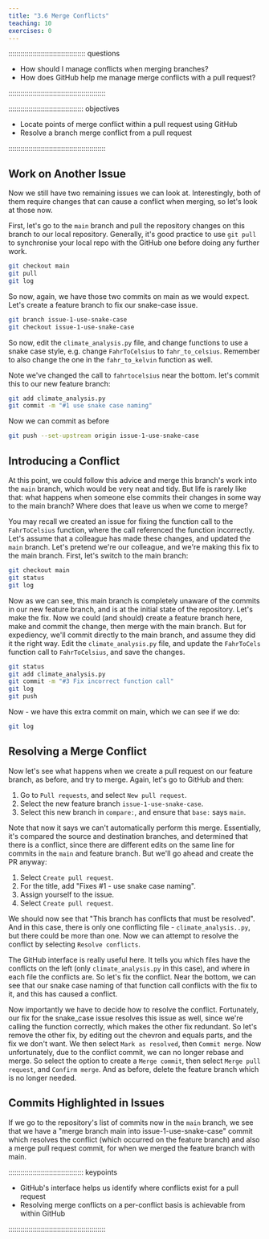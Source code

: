 ```yaml
---
title: "3.6 Merge Conflicts"
teaching: 10
exercises: 0
---
```


:::::::::::::::::::::::::::::::::::::: questions 

- How should I manage conflicts when merging branches?
- How does GitHub help me manage merge conflicts with a pull request?

::::::::::::::::::::::::::::::::::::::::::::::::

::::::::::::::::::::::::::::::::::::: objectives

- Locate points of merge conflict within a pull request using GitHub
- Resolve a branch merge conflict from a pull request

::::::::::::::::::::::::::::::::::::::::::::::::

## Work on Another Issue

Now we still have two remaining issues we can look at.
Interestingly, both of them require changes that can cause a conflict when merging,
so let's look at those now.

First, let's go to the `main` branch and pull the repository changes on this branch to our local repository.
Generally, it's good practice to use `git pull` to synchronise your local repo with the GitHub one before doing any further work.

```bash
git checkout main
git pull
git log
```

So now, again, we have those two commits on main as we would expect.
Let's create a feature branch to fix our snake-case issue.

```bash
git branch issue-1-use-snake-case
git checkout issue-1-use-snake-case
```

So now, edit the `climate_analysis.py` file,
and change functions to use a snake case style,
e.g. change `FahrToCelsius` to `fahr_to_celsius`.
Remember to also change the one in the `fahr_to_kelvin` function as well.

Note we've changed the call to `fahrtocelsius` near the bottom.
let's commit this to our new feature branch:

```bash
git add climate_analysis.py
git commit -m "#1 use snake case naming"
```

Now we can commit as before

```bash
git push --set-upstream origin issue-1-use-snake-case
```

## Introducing a Conflict

At this point, we could follow this advice and merge this branch's work into the `main` branch,
which would be very neat and tidy.
But life is rarely like that: what happens when someone else commits their changes in some way to the main branch?
Where does that leave us when we come to merge?

You may recall we created an issue for fixing the function call to the `FahrToCelsius` function, where the call referenced the function incorrectly.
Let's assume that a colleague has made these changes,
and updated the `main` branch.
Let's pretend we're our colleague,
and we're making this fix to the main branch.
First, let's switch to the main branch:

```bash
git checkout main
git status
git log
```

Now as we can see, this main branch is completely unaware of the commits in our new feature branch,
and is at the initial state of the repository.
Let's make the fix.
Now we could (and should) create a feature branch here,
make and commit the change,
then merge with the main branch.
But for expediency, we'll commit directly to the main branch,
and assume they did it the right way.
Edit the `climate_analysis.py` file, 
and update the `FahrToCels` function call to `FahrToCelsius`,
and save the changes.

```bash
git status
git add climate_analysis.py
git commit -m "#3 Fix incorrect function call"
git log
git push
```

Now - we have this extra commit on main,
which we can see if we do:

```bash
git log
```

## Resolving a Merge Conflict

Now let's see what happens when we create a pull request on our feature branch, as before, and try to merge.
Again, let's go to GitHub and then:

1. Go to `Pull requests`, and select `New pull request`.
1. Select the new feature branch `issue-1-use-snake-case`.
1. Select this new branch in `compare:`,
and ensure that `base:` says `main`.

Note that now it says we can't automatically perform this merge.
Essentially, it's compared the source and destination branches,
and determined that there is a conflict,
since there are different edits on the same line for commits in the `main` and feature branch.
But we'll go ahead and create the PR anyway:

1. Select `Create pull request`.
1. For the title, add "Fixes #1 - use snake case naming".
1. Assign yourself to the issue.
1. Select `Create pull request`.

We should now see that "This branch has conflicts that must be resolved".
And in this case, there is only one conflicting file - `climate_analysis..py`,
but there could be more than one.
Now we can attempt to resolve the conflict by selecting `Resolve conflicts`.

The GitHub interface is really useful here.
It tells you which files have the conflicts on the left (only `climate_analysis.py` in this case),
and where in each file the conflicts are.
So let's fix the conflict.
Near the bottom, we can see that our snake case naming of that function call conflicts with the fix to it,
and this has caused a conflict.

Now importantly we have to decide how to resolve the conflict.
Fortunately, our fix for the snake_case issue resolves this issue as well,
since we're calling the function correctly,
which makes the other fix redundant.
So let's remove the other fix,
by editing out the chevron and equals parts, and the fix we don't want.
We then select `Mark as resolved`, then `Commit merge`.
Now unfortunately, due to the conflict commit,
we can no longer rebase and merge.
So select the option to create a `Merge commit`,
then select `Merge pull request`,
and `Confirm merge`.
And as before, delete the feature branch which is no longer needed.

## Commits Highlighted in Issues

If we go to the repository's list of commits now in the `main` branch,
we see that we have a "merge branch main into issue-1-use-snake-case" commit which resolves the conflict (which occurred on the feature branch)
and also a merge pull request commit,
for when we merged the feature branch with main.

::::::::::::::::::::::::::::::::::::: keypoints 

- GitHub's interface helps us identify where conflicts exist for a pull request
- Resolving merge conflicts on a per-conflict basis is achievable from within GitHub

::::::::::::::::::::::::::::::::::::::::::::::::
